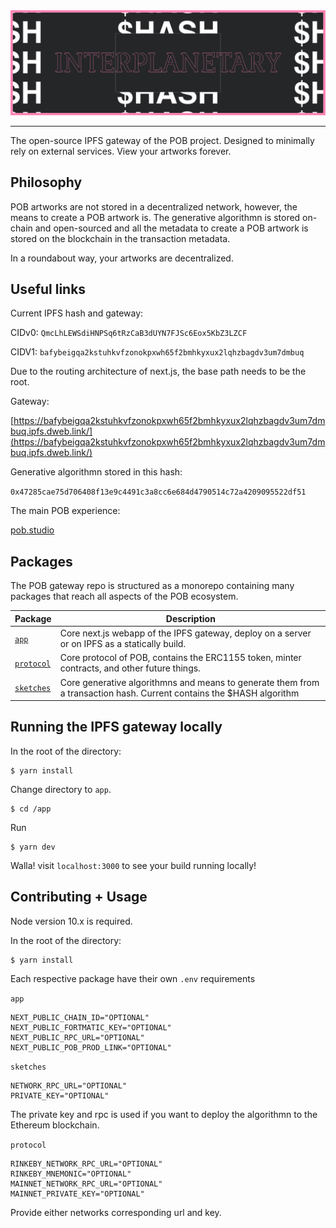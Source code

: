 <img src="./images/banner-dark.jpg" >

---

The open-source IPFS gateway of the POB project. Designed to minimally rely on external services. View your artworks forever.

## Philosophy

POB artworks are not stored in a decentralized network, however, the means to create a POB artwork is. The generative algorithmn is stored on-chain and open-sourced and all the metadata to create a POB artwork is stored on the blockchain in the transaction metadata.

In a roundabout way, your artworks are decentralized.

## Useful links

Current IPFS hash and gateway:

CIDv0:
`QmcLhLEWSdiHNPSq6tRzCaB3dUYN7FJSc6Eox5KbZ3LZCF`

CIDV1:
`bafybeigqa2kstuhkvfzonokpxwh65f2bmhkyxux2lqhzbagdv3um7dmbuq`

Due to the routing architecture of next.js, the base path needs to be the root.

Gateway:

[https://bafybeigqa2kstuhkvfzonokpxwh65f2bmhkyxux2lqhzbagdv3um7dmbuq.ipfs.dweb.link/](https://bafybeigqa2kstuhkvfzonokpxwh65f2bmhkyxux2lqhzbagdv3um7dmbuq.ipfs.dweb.link/)

Generative algorithmn stored in this hash:

`0x47285cae75d706408f13e9c4491c3a8cc6e684d4790514c72a4209095522df51`

The main POB experience:

[pob.studio](https://pob.studio)

## Packages

The POB gateway repo is structured as a monorepo containing many packages that reach all aspects of the POB ecosystem.

| Package                 | Description                                                                                                          |
| ----------------------- | -------------------------------------------------------------------------------------------------------------------- |
| [`app`](/app)           | Core next.js webapp of the IPFS gateway, deploy on a server or on IPFS as a statically build.                        |
| [`protocol`](/protocol) | Core protocol of POB, contains the ERC1155 token, minter contracts, and other future things.                         |
| [`sketches`](/sketches) | Core generative algorithmns and means to generate them from a transaction hash. Current contains the $HASH algorithm |

## Running the IPFS gateway locally

In the root of the directory:

```
$ yarn install
```

Change directory to `app`.

```
$ cd /app
```

Run

```
$ yarn dev
```

Walla! visit `localhost:3000` to see your build running locally!

## Contributing + Usage

Node version 10.x is required.

In the root of the directory:

```
$ yarn install
```

Each respective package have their own `.env` requirements

`app`

```
NEXT_PUBLIC_CHAIN_ID="OPTIONAL"
NEXT_PUBLIC_FORTMATIC_KEY="OPTIONAL"
NEXT_PUBLIC_RPC_URL="OPTIONAL"
NEXT_PUBLIC_POB_PROD_LINK="OPTIONAL"
```

`sketches`

```
NETWORK_RPC_URL="OPTIONAL"
PRIVATE_KEY="OPTIONAL"
```

The private key and rpc is used if you want to deploy the algorithmn to the Ethereum blockchain.

`protocol`

```
RINKEBY_NETWORK_RPC_URL="OPTIONAL"
RINKEBY_MNEMONIC="OPTIONAL"
MAINNET_NETWORK_RPC_URL="OPTIONAL"
MAINNET_PRIVATE_KEY="OPTIONAL"
```

Provide either networks corresponding url and key.
